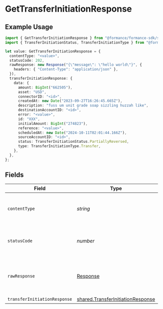 # GetTransferInitiationResponse

## Example Usage

```typescript
import { GetTransferInitiationResponse } from "@formance/formance-sdk/sdk/models/operations";
import { TransferInitiationStatus, TransferInitiationType } from "@formance/formance-sdk/sdk/models/shared";

let value: GetTransferInitiationResponse = {
  contentType: "<value>",
  statusCode: 202,
  rawResponse: new Response("{\"message\": \"hello world\"}", {
    headers: { "Content-Type": "application/json" },
  }),
  transferInitiationResponse: {
    data: {
      amount: BigInt("662505"),
      asset: "USD",
      connectorID: "<id>",
      createdAt: new Date("2023-09-27T16:26:45.665Z"),
      description: "fuss um unit grade soap sizzling huzzah like",
      destinationAccountID: "<id>",
      error: "<value>",
      id: "XXX",
      initialAmount: BigInt("274823"),
      reference: "<value>",
      scheduledAt: new Date("2024-10-11T02:01:44.166Z"),
      sourceAccountID: "<id>",
      status: TransferInitiationStatus.PartiallyReversed,
      type: TransferInitiationType.Transfer,
    },
  },
};
```

## Fields

| Field                                                                                         | Type                                                                                          | Required                                                                                      | Description                                                                                   |
| --------------------------------------------------------------------------------------------- | --------------------------------------------------------------------------------------------- | --------------------------------------------------------------------------------------------- | --------------------------------------------------------------------------------------------- |
| `contentType`                                                                                 | *string*                                                                                      | :heavy_check_mark:                                                                            | HTTP response content type for this operation                                                 |
| `statusCode`                                                                                  | *number*                                                                                      | :heavy_check_mark:                                                                            | HTTP response status code for this operation                                                  |
| `rawResponse`                                                                                 | [Response](https://developer.mozilla.org/en-US/docs/Web/API/Response)                         | :heavy_check_mark:                                                                            | Raw HTTP response; suitable for custom response parsing                                       |
| `transferInitiationResponse`                                                                  | [shared.TransferInitiationResponse](../../../sdk/models/shared/transferinitiationresponse.md) | :heavy_minus_sign:                                                                            | OK                                                                                            |